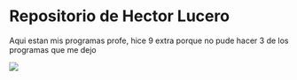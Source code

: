# Repositorio de Hector Lucero

Aqui estan mis programas profe, hice 9 extra porque no pude hacer 3 de los programas que me dejo

![](https://cdn.apexstats.dev/ProjectRanked/RankBadges/BR/Apex%20Predator.png)

